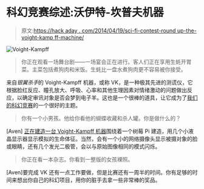 # 科幻竞赛综述:沃伊特-坎普夫机器

> 原文:[https://hack aday . com/2014/04/19/sci-fi-contest-round up-the-voight-kamp ff-machine/](https://hackaday.com/2014/04/19/sci-fi-contest-roundup-the-voight-kampff-machine/)

![Voight-Kampff](../Images/80c050d1ceb80e3e764f3f69a00f67a8.png)

> 你正在观看一场舞台剧——一场宴会正在进行。客人们正在享用生蚝开胃菜。主菜包括煮狗肉和米饭。生蚝比一盘水煮狗肉更不容易被你接受。

来自*银翼杀手*的 Voight-Kampff 机器，或称 VK，是一种极其先进的测谎仪，它根据脸红反应、瞳孔放大、呼吸、心率和其他生理因素对情绪激动的问题做出反应，以确定审讯对象是否会梦到电子羊。这也是一个很棒的道具，让它成为了[我们的科幻竞赛](http://hackaday.io/page/276)的一个很好的主题。

> 你有一个小男孩。他给你看他的蝴蝶收藏和杀人罐。你是做什么的？

[Aven] [正在建造一台 Voight-Kampff 机器](http://hackaday.io/project/547-Voight-Kampff-Machine-(Blade-Runner))围绕着一个树莓 Pi 建造，用几个小液晶显示器显示模拟的生命体征。当然，会有一个小的网络摄像头显示被摄对象的脸或眼睛，还有几个发光二极管，会以与原始图像相同的模式闪烁。

> 你正在看一本杂志。你看到一整版的女孩裸照。

[Aven]要完成 VK 还有一点工作要做，但是比赛还有一周半的时间。你有足够的时间来想出你自己的科幻项目，用你的脏手去拿一些非常棒的奖品。